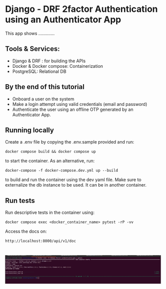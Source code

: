 # Django - DRF 2factor Authentication using an Authenticator App
This app shows .............


## Tools & Services:
- Django & DRF : for building the APIs
- Docker & Docker compose: Containerization
- PostgreSQL: Relational DB



## By the end of this tutorial 
- Onboard a user on the system
- Make a login attempt using valid credentials (email and password)
- Authenticate the user using an offline OTP generated by an Authenticator App.

## Running locally

Create a .env file by copying the .env.sample provided and run:
```
docker compose build && docker compose up
```
to start the container. As an alternative, run:
```
docker-compose -f docker-compose.dev.yml up --build
```
to build and run the container using the dev yaml file.
Make sure to externalize the db instance to be used. It can be in another container.

## Run tests
Run descriptive tests in the container using:
```
docker compose exec <docker_container_name> pytest -rP -vv
```

Access the docs on:

```
http://localhost:8000/api/v1/doc
```


# 
![Screenshot](screenshot3.png)